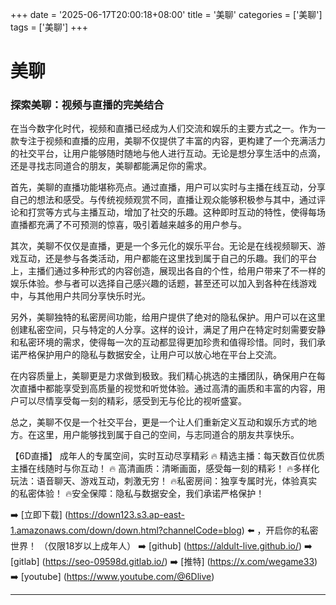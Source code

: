+++
date = '2025-06-17T20:00:18+08:00'
title = '美聊'
categories = ['美聊']
tags = ['美聊']
+++

# 美聊

### 探索美聊：视频与直播的完美结合

在当今数字化时代，视频和直播已经成为人们交流和娱乐的主要方式之一。作为一款专注于视频和直播的应用，美聊不仅提供了丰富的内容，更构建了一个充满活力的社交平台，让用户能够随时随地与他人进行互动。无论是想分享生活中的点滴，还是寻找志同道合的朋友，美聊都能满足你的需求。

首先，美聊的直播功能堪称亮点。通过直播，用户可以实时与主播在线互动，分享自己的想法和感受。与传统视频观赏不同，直播让观众能够积极参与其中，通过评论和打赏等方式与主播互动，增加了社交的乐趣。这种即时互动的特性，使得每场直播都充满了不可预测的惊喜，吸引着越来越多的用户参与。

其次，美聊不仅仅是直播，更是一个多元化的娱乐平台。无论是在线视频聊天、游戏互动，还是参与各类活动，用户都能在这里找到属于自己的乐趣。我们的平台上，主播们通过多种形式的内容创造，展现出各自的个性，给用户带来了不一样的娱乐体验。参与者可以选择自己感兴趣的话题，甚至还可以加入到各种在线游戏中，与其他用户共同分享快乐时光。

另外，美聊独特的私密房间功能，给用户提供了绝对的隐私保护。用户可以在这里创建私密空间，只与特定的人分享。这样的设计，满足了用户在特定时刻需要安静和私密环境的需求，使得每一次的互动都显得更加珍贵和值得珍惜。同时，我们承诺严格保护用户的隐私与数据安全，让用户可以放心地在平台上交流。

在内容质量上，美聊更是力求做到极致。我们精心挑选的主播团队，确保用户在每次直播中都能享受到高质量的视觉和听觉体验。通过高清的画质和丰富的内容，用户可以尽情享受每一刻的精彩，感受到无与伦比的视听盛宴。

总之，美聊不仅是一个社交平台，更是一个让人们重新定义互动和娱乐方式的地方。在这里，用户能够找到属于自己的空间，与志同道合的朋友共享快乐。

【6D直播】
成年人的专属空间，实时互动尽享精彩
🔥 精选主播：每天数百位优质主播在线随时与你互动！
🔥 高清画质：清晰画面，感受每一刻的精彩！
🔥多样化玩法：语音聊天、游戏互动，刺激无穷！
🔥私密房间：独享专属时光，体验真实的私密体验！
🔥安全保障：隐私与数据安全，我们承诺严格保护！

➡️ [立即下载] (https://down123.s3.ap-east-1.amazonaws.com/down/down.html?channelCode=blog) ⬅️ ，开启你的私密世界！
（仅限18岁以上成年人）
➡️ [github] (https://aldult-live.github.io/)
➡️ [gitlab] (https://seo-09598d.gitlab.io/)
➡️ [推特] (https://x.com/wegame33)
➡️ [youtube] (https://www.youtube.com/@6Dlive)

---
